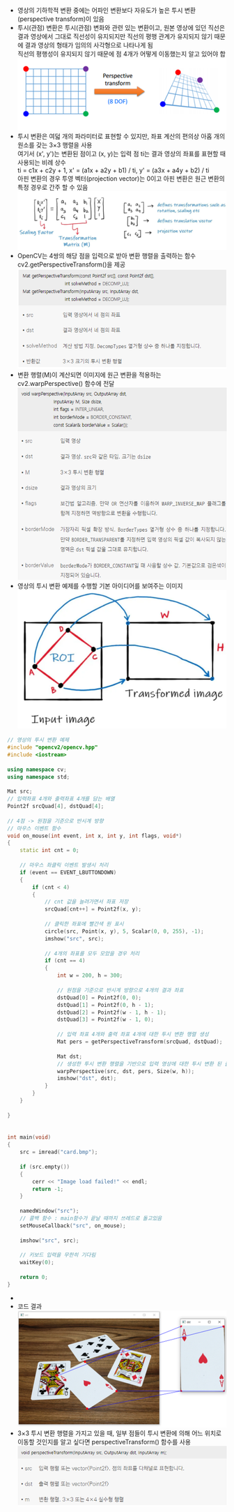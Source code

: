 * 영상의 기하학적 변환 중에는 어파인 변환보다 자유도가 높은 투시 변환(perspective transform)이 있음
* 투시(관점) 변환은 투시(관점) 변화와 관련 있는 변환이고, 원본 영상에 있던 직선은 결과 영상에서 그대로 직선성이 유지되지만 직선의 평행 관계가 유지되지 않기 때문에 결과 영상의 형태가 임의의 사각형으로 나타나게 됨
<br/> 직선의 평행성이 유지되지 않기 때문에 점 4개가 어떻게 이동했는지 알고 있어야 합
<br/> <img src="./img/OCV027.PNG"/>   
*  투시 변환은 여덟 개의 파라미터로 표현할 수 있지만, 좌표 계산의 편의상 아홉 개의 원소를 갖는 3×3 행렬을 사용
<br/> 여기서 (x', y')는 변환된 점이고 (x, y)는 입력 점 ti는 결과 영상의 좌표를 표현할 때 사용되는 비례 상수
<br/> ti = c1x + c2y + 1, x' = (a1x + a2y + b1) / ti, y' = (a3x + a4y + b2) / ti
<br/> 아핀 변환의 경우 투영 벡터(projection vector)는 0이고 아핀 변환은 원근 변환의 특정 경우로 간주 할 수 있음
<br/> <img src="./img/OCV028.PNG"/>   
* OpenCV는 4쌍의 해당 점을 입력으로 받아 변환 행렬을 출력하는 함수 cv2.getPerspectiveTransform()을 제공
<br/> <img src="./img/OCV029.PNG"/>  
* 변환 행렬(M)이 계산되면 이미지에 원근 변환을 적용하는 cv2.warpPerspective() 함수에 전달
<br/> <img src="./img/OCV030.PNG"/> <br/> 
* 영상의 투시 변환 예제를 수행할 기본 아이디어를 보여주는 이미지
<br/> <img src="./img/OCV031.PNG"/>
```cpp
// 영상의 투시 변환 예제
#include "opencv2/opencv.hpp"
#include <iostream>

using namespace cv;
using namespace std;

Mat src;
// 입력좌표 4개와 출력좌표 4개를 담는 배열
Point2f srcQuad[4], dstQuad[4];

// 4점 -> 원점을 기준으로 반시계 방향
// 마우스 이벤트 함수
void on_mouse(int event, int x, int y, int flags, void*)
{
	static int cnt = 0;

	// 마우스 좌클릭 이벤트 발생시 처리
	if (event == EVENT_LBUTTONDOWN)
	{
		if (cnt < 4)
		{
			// cnt 값을 늘려가면서 좌표 저장
			srcQuad[cnt++] = Point2f(x, y);

			// 클릭한 좌표에 빨간색 원 표시
			circle(src, Point(x, y), 5, Scalar(0, 0, 255), -1);
			imshow("src", src);

			// 4개의 좌표를 모두 모았을 경우 처리
			if (cnt == 4)
			{
				int w = 200, h = 300;

				// 원점을 기준으로 반시계 방향으로 4개의 결과 좌표 
				dstQuad[0] = Point2f(0, 0);
				dstQuad[1] = Point2f(0, h - 1);
				dstQuad[2] = Point2f(w - 1, h - 1);
				dstQuad[3] = Point2f(w - 1, 0);

				// 입력 좌표 4개와 출력 좌표 4개에 대한 투시 변환 행렬 생성
				Mat pers = getPerspectiveTransform(srcQuad, dstQuad);

				Mat dst;
				// 생성한 투시 변환 행렬을 기반으로 입력 영상에 대한 투시 변환 된 출력 영상 생성
				warpPerspective(src, dst, pers, Size(w, h));
				imshow("dst", dst);
			}
		}
	}
	
}


int main(void)
{
	src = imread("card.bmp");

	if (src.empty())
	{
		cerr << "Image load failed!" << endl;
		return -1;
	}

	namedWindow("src");
	// 콜백 함수 : main함수가 끝날 때까지 쓰레드로 돌고있음
	setMouseCallback("src", on_mouse);

	imshow("src", src);

	// 키보드 입력을 무한히 기다림
	waitKey(0);

	return 0;
}
```
*  
* 코드 결과 <br/> <img src="./img/OCV032.PNG" width="600"/> 
* 3×3 투시 변환 행렬을 가지고 있을 때, 일부 점들이 투시 변환에 의해 어느 위치로 이동할 것인지를 알고 싶다면 perspectiveTransform() 함수를 사용
<br/> <img src="./img/OCV033.PNG"/>  
